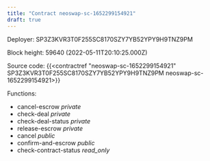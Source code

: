 ```yaml
---
title: "Contract neoswap-sc-1652299154921"
draft: true
---
```

Deployer: SP3Z3KVR3T0F255SC8170SZY7YB52YPY9H9TNZ9PM


 



Block height: 59640 (2022-05-11T20:10:25.000Z)

Source code: {{<contractref "neoswap-sc-1652299154921" SP3Z3KVR3T0F255SC8170SZY7YB52YPY9H9TNZ9PM neoswap-sc-1652299154921>}}

Functions:

* cancel-escrow _private_
* check-deal _private_
* check-deal-status _private_
* release-escrow _private_
* cancel _public_
* confirm-and-escrow _public_
* check-contract-status _read_only_
